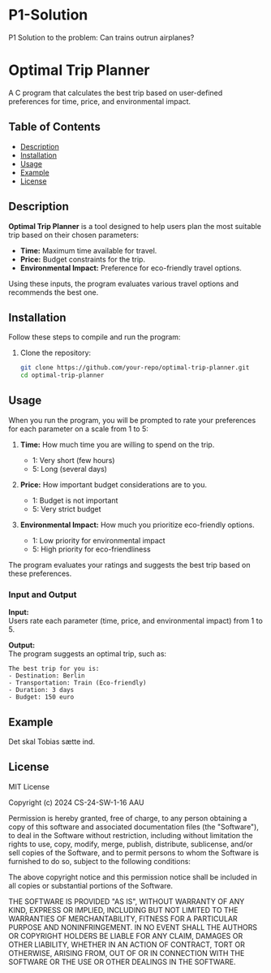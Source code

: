 # P1-Solution
P1 Solution to the problem: Can trains outrun airplanes?

# Optimal Trip Planner

A C program that calculates the best trip based on user-defined preferences for time, price, and environmental impact.

## Table of Contents
- [Description](#description)
- [Installation](#installation)
- [Usage](#usage)
- [Example](#example)
- [License](#license)

## Description
**Optimal Trip Planner** is a tool designed to help users plan the most suitable trip based on their chosen parameters:
- **Time:** Maximum time available for travel.
- **Price:** Budget constraints for the trip.
- **Environmental Impact:** Preference for eco-friendly travel options.

Using these inputs, the program evaluates various travel options and recommends the best one.

## Installation
Follow these steps to compile and run the program:

1. Clone the repository:
   ```bash
   git clone https://github.com/your-repo/optimal-trip-planner.git
   cd optimal-trip-planner

## Usage
When you run the program, you will be prompted to rate your preferences for each parameter on a scale from 1 to 5:

1. **Time:** How much time you are willing to spend on the trip.
    - 1: Very short (few hours)
    - 5: Long (several days)

2. **Price:** How important budget considerations are to you.
    - 1: Budget is not important
    - 5: Very strict budget

3. **Environmental Impact:** How much you prioritize eco-friendly options.
    - 1: Low priority for environmental impact
    - 5: High priority for eco-friendliness

The program evaluates your ratings and suggests the best trip based on these preferences.

### Input and Output
**Input:**  
Users rate each parameter (time, price, and environmental impact) from 1 to 5.

**Output:**  
The program suggests an optimal trip, such as:
```text
The best trip for you is:
- Destination: Berlin
- Transportation: Train (Eco-friendly)
- Duration: 3 days
- Budget: 150 euro
```
## Example
Det skal Tobias sætte ind. 

## License

MIT License

Copyright (c) 2024 CS-24-SW-1-16 AAU

Permission is hereby granted, free of charge, to any person obtaining a copy of this software and associated documentation files (the "Software"), to deal in the Software without restriction, including without limitation the rights to use, copy, modify, merge, publish, distribute, sublicense, and/or sell copies of the Software, and to permit persons to whom the Software is furnished to do so, subject to the following conditions:

The above copyright notice and this permission notice shall be included in all copies or substantial portions of the Software.

THE SOFTWARE IS PROVIDED "AS IS", WITHOUT WARRANTY OF ANY KIND, EXPRESS OR IMPLIED, INCLUDING BUT NOT LIMITED TO THE WARRANTIES OF MERCHANTABILITY, FITNESS FOR A PARTICULAR PURPOSE AND NONINFRINGEMENT. IN NO EVENT SHALL THE AUTHORS OR COPYRIGHT HOLDERS BE LIABLE FOR ANY CLAIM, DAMAGES OR OTHER LIABILITY, WHETHER IN AN ACTION OF CONTRACT, TORT OR OTHERWISE, ARISING FROM, OUT OF OR IN CONNECTION WITH THE SOFTWARE OR THE USE OR OTHER DEALINGS IN THE SOFTWARE.


